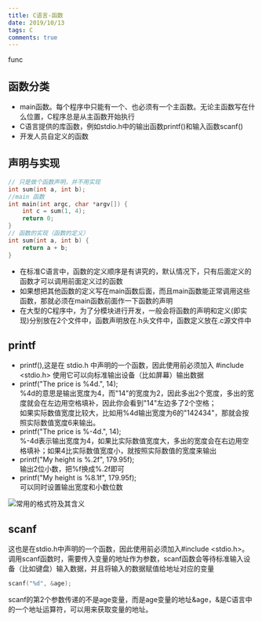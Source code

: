 ```yaml
---
title: C语言-函数
date: 2019/10/13
tags: C
comments: true
---
```


func
<!--more-->

## 函数分类

* main函数。每个程序中只能有一个、也必须有一个主函数。无论主函数写在什么位置，C程序总是从主函数开始执行
* C语言提供的库函数，例如stdio.h中的输出函数printf()和输入函数scanf()
* 开发人员自定义的函数

## 声明与实现

```C
// 只是做个函数声明，并不用实现
int sum(int a, int b);
//main 函数
int main(int argc, char *argv[]) {
    int c = sum(1, 4);
    return 0;
}
// 函数的实现（函数的定义）
int sum(int a, int b) {
    return a + b;
}
```

* 在标准C语言中，函数的定义顺序是有讲究的，默认情况下，只有后面定义的函数才可以调用前面定义过的函数
* 如果想把其他函数的定义写在main函数后面，而且main函数能正常调用这些函数，那就必须在main函数前面作一下函数的声明
* 在大型的C程序中，为了分模块进行开发，一般会将函数的声明和定义(即实现)分别放在2个文件中，函数声明放在.h头文件中，函数定义放在.c源文件中

## printf

* printf(),这是在 stdio.h 中声明的一个函数，因此使用前必须加入 #include <stdio.h>  使用它可以向标准输出设备（比如屏幕）输出数据  
* printf("The price is %4d.", 14);  
%4d的意思是输出宽度为4，而"14"的宽度为2，因此多出2个宽度，多出的宽度就会在左边用空格填补，因此你会看到"14"左边多了2个空格；  
如果实际数值宽度比较大，比如用%4d输出宽度为6的"142434"，那就会按照实际数值宽度6来输出。  
* printf("The price is %-4d.", 14);  
%-4d表示输出宽度为4，如果比实际数值宽度大，多出的宽度会在右边用空格填补；如果4比实际数值宽度小，就按照实际数值的宽度来输出
* printf("My height is %.2f", 179.95f);  
输出2位小数，把%f换成%.2f即可
* printf("My height is %8.1f", 179.95f);  
可以同时设置输出宽度和小数位数

![常用的格式符及其含义](https://cdn.jsdelivr.net/gh/skybrim/AllImages@dev/%E5%B8%B8%E7%94%A8%E7%9A%84%E6%A0%BC%E5%BC%8F%E7%AC%A6%E5%8F%8A%E5%85%B6%E5%90%AB%E4%B9%89.png)

## scanf

这也是在stdio.h中声明的一个函数，因此使用前必须加入#include <stdio.h>。调用scanf函数时，需要传入变量的地址作为参数，scanf函数会等待标准输入设备（比如键盘）输入数据，并且将输入的数据赋值给地址对应的变量

```C
scanf("%d", &age);
```

scanf的第2个参数传递的不是age变量，而是age变量的地址&age，&是C语言中的一个地址运算符，可以用来获取变量的地址。
